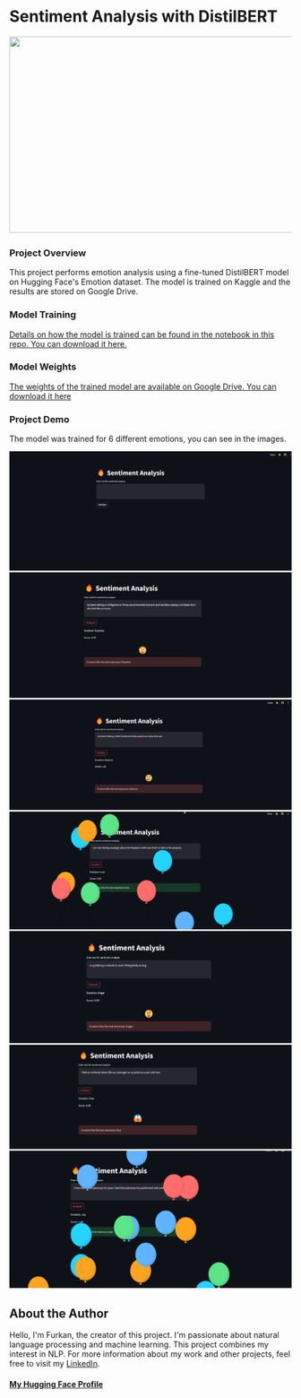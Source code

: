 # Sentiment Analysis with DistilBERT

<img src="https://miro.medium.com/v2/resize:fit:689/1*jHzNpL-KagnaHUSHzPTPkA.jpeg" width="700" height="350">

### Project Overview

This project performs emotion analysis using a fine-tuned DistilBERT model on Hugging Face's Emotion dataset. The model is trained on Kaggle and the results are stored on Google Drive.

### Model Training
[Details on how the model is trained can be found in the  notebook in this repo. You can download it here.](https://github.com/frktsc/sentiment-analysis/blob/main/sentiment-analysis-with-distilbert-model-training.ipynb)

### Model Weights
[The weights of the trained model are available on Google Drive. You can download it here](https://drive.google.com/drive/folders/1-jwmwj2C7HHxMbE1ZsmKpXWPJv94Anoi?usp=sharing) 

### Project Demo
The model was trained for 6 different emotions, you can see in the images.

![projefoto](https://github.com/frktsc/sentiment-analysis/blob/main/Screenshot%202024-01-17%20205032.png?raw=true)
![projefoto](https://github.com/frktsc/sentiment-analysis/blob/main/Screenshot%202024-01-17%20205131.png?raw=true)
![projefoto](https://github.com/frktsc/sentiment-analysis/blob/main/Screenshot%202024-01-17%20205150.png?raw=true)
![projefoto](https://github.com/frktsc/sentiment-analysis/blob/main/Screenshot%202024-01-17%20205209.png?raw=true)
![projefoto](https://github.com/frktsc/sentiment-analysis/blob/main/Screenshot%202024-01-17%20205225.png?raw=true)
![projefoto](https://github.com/frktsc/sentiment-analysis/blob/main/Screenshot%202024-01-17%20205242.png?raw=true)
![projefoto](https://github.com/frktsc/sentiment-analysis/blob/main/Screenshot%202024-01-17%20205255.png?raw=true)

## About the Author

Hello, I'm Furkan, the creator of this project. I'm passionate about natural language processing and machine learning. This project combines my interest in NLP.  For more information about my work and other projects, feel free to visit my [LinkedIn](https://www.linkedin.com/in/furkan-tasci-85199119a/).

#### [My Hugging Face Profile](https://huggingface.co/frktsc)